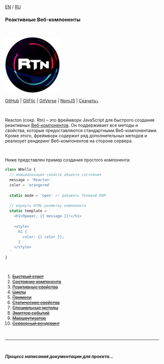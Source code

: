 <br>

[EN](https://github.com/reacton-js/reacton/blob/main/README.md) / [RU](https://github.com/reacton-js/reacton/blob/main/README_RU.md)

<h3>Реактивные Веб-компоненты</h3>

<br>

![reacton](https://raw.githubusercontent.com/reacton-js/reacton/main/logo.png)

[GitHub](https://github.com/reacton-js/reacton) | [GitFlic](https://gitflic.ru/project/reacton/reacton-js) | [GitVerse](https://gitverse.ru/awc/reacton) | [NpmJS](https://www.npmjs.com/package/reacton-js) | [Скачать⤵️](https://raw.githubusercontent.com/reacton-js/reacton/main/rtn.global.min.js)

<br>

Reacton (сокр. Rtn) – это фреймворк JavaScript для быстрого создания реактивных [Веб-компонентов](https://learn.javascript.ru/web-components). Он поддерживает все методы и свойства, которые предоставляются стандартными Веб-компонентами. Кроме этого, фреймворк содержит ряд дополнительных методов и реализует рендеринг Веб-компонентов на стороне сервера.

<br>

Ниже представлен пример создания простого компонента:

```js
class WHello {
  // инициализация свойств объекта состояния
  message = 'Reacton'
  color = 'orangered'

  static mode = 'open' // добавить Теневой DOM

  // вернуть HTML-разметку компонента
  static template = `
    <h1>Привет, {{ message }}!</h1>
    
    <style>
      h1 {
        color: {{ color }};
      }
    </style>
  `
}
```

<br>

1. ~~[Быстрый старт](#quick-start)~~
2. ~~[Состояние компонента](#component-state)~~
3. ~~[Реактивные свойства](#reactive-properties)~~
4. ~~[Циклы](#cycles)~~
5. ~~[Примеси](#mixins)~~
6. ~~[Статические свойства](#static-properties)~~
7. ~~[Специальные методы](#special-methods)~~
8. ~~[Эмиттер событий](#event-emitter)~~
9. ~~[Маршрутизатор](#router)~~
10. ~~[Серверный рендеринг](#server-rendering)~~

<br>
<hr>
<br>

***Процесс написания документации для проекта...***

<br>
<br>